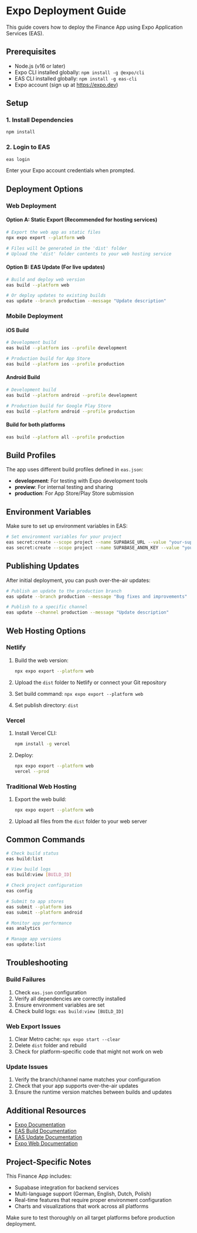 # Expo Deployment Guide

This guide covers how to deploy the Finance App using Expo Application Services (EAS).

## Prerequisites

- Node.js (v16 or later)
- Expo CLI installed globally: `npm install -g @expo/cli`
- EAS CLI installed globally: `npm install -g eas-cli`
- Expo account (sign up at https://expo.dev)

## Setup

### 1. Install Dependencies

```bash
npm install
```

### 2. Login to EAS

```bash
eas login
```

Enter your Expo account credentials when prompted.

## Deployment Options

### Web Deployment

#### Option A: Static Export (Recommended for hosting services)

```bash
# Export the web app as static files
npx expo export --platform web

# Files will be generated in the 'dist' folder
# Upload the 'dist' folder contents to your web hosting service
```

#### Option B: EAS Update (For live updates)

```bash
# Build and deploy web version
eas build --platform web

# Or deploy updates to existing builds
eas update --branch production --message "Update description"
```

### Mobile Deployment

#### iOS Build

```bash
# Development build
eas build --platform ios --profile development

# Production build for App Store
eas build --platform ios --profile production
```

#### Android Build

```bash
# Development build
eas build --platform android --profile development

# Production build for Google Play Store
eas build --platform android --profile production
```

#### Build for both platforms

```bash
eas build --platform all --profile production
```

## Build Profiles

The app uses different build profiles defined in `eas.json`:

- **development**: For testing with Expo development tools
- **preview**: For internal testing and sharing
- **production**: For App Store/Play Store submission

## Environment Variables

Make sure to set up environment variables in EAS:

```bash
# Set environment variables for your project
eas secret:create --scope project --name SUPABASE_URL --value "your-supabase-url"
eas secret:create --scope project --name SUPABASE_ANON_KEY --value "your-supabase-anon-key"
```

## Publishing Updates

After initial deployment, you can push over-the-air updates:

```bash
# Publish an update to the production branch
eas update --branch production --message "Bug fixes and improvements"

# Publish to a specific channel
eas update --channel production --message "Update description"
```

## Web Hosting Options

### Netlify

1. Build the web version:
   ```bash
   npx expo export --platform web
   ```

2. Upload the `dist` folder to Netlify or connect your Git repository

3. Set build command: `npx expo export --platform web`
4. Set publish directory: `dist`

### Vercel

1. Install Vercel CLI:
   ```bash
   npm install -g vercel
   ```

2. Deploy:
   ```bash
   npx expo export --platform web
   vercel --prod
   ```

### Traditional Web Hosting

1. Export the web build:
   ```bash
   npx expo export --platform web
   ```

2. Upload all files from the `dist` folder to your web server

## Common Commands

```bash
# Check build status
eas build:list

# View build logs
eas build:view [BUILD_ID]

# Check project configuration
eas config

# Submit to app stores
eas submit --platform ios
eas submit --platform android

# Monitor app performance
eas analytics

# Manage app versions
eas update:list
```

## Troubleshooting

### Build Failures

1. Check `eas.json` configuration
2. Verify all dependencies are correctly installed
3. Ensure environment variables are set
4. Check build logs: `eas build:view [BUILD_ID]`

### Web Export Issues

1. Clear Metro cache: `npx expo start --clear`
2. Delete `dist` folder and rebuild
3. Check for platform-specific code that might not work on web

### Update Issues

1. Verify the branch/channel name matches your configuration
2. Check that your app supports over-the-air updates
3. Ensure the runtime version matches between builds and updates

## Additional Resources

- [Expo Documentation](https://docs.expo.dev/)
- [EAS Build Documentation](https://docs.expo.dev/build/introduction/)
- [EAS Update Documentation](https://docs.expo.dev/eas-update/introduction/)
- [Expo Web Documentation](https://docs.expo.dev/workflow/web/)

## Project-Specific Notes

This Finance App includes:
- Supabase integration for backend services
- Multi-language support (German, English, Dutch, Polish)
- Real-time features that require proper environment configuration
- Charts and visualizations that work across all platforms

Make sure to test thoroughly on all target platforms before production deployment.